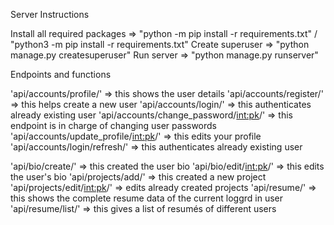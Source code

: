 Server Instructions

Install all required packages => "python -m pip install -r requirements.txt" / "python3 -m pip install -r requirements.txt"
Create superuser => "python manage.py createsuperuser"
Run server => "python manage.py runserver"

Endpoints and functions

'api/accounts/profile/' => this shows the user details
'api/accounts/register/' => this helps create a new user
'api/accounts/login/' => this authenticates already existing user
'api/accounts/change_password/<int:pk>/' => this endpoint is in charge of changing user passwords
'api/accounts/update_profile/<int:pk>/' => this edits your profile
'api/accounts/login/refresh/'  => this authenticates already existing user

'api/bio/create/' => this created the user bio
'api/bio/edit/<int:pk>/' => this edits the user's bio
'api/projects/add/' => this created a new project
'api/projects/edit/<int:pk>/' => edits already created projects
'api/resume/' => this shows the complete resume data of the current loggrd in user
'api/resume/list/' => this gives a list of resumés of different users